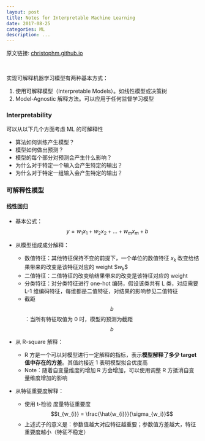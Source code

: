 ```yaml
---
layout: post
title: Notes for Interpretable Machine Learning
date: 2017-08-25
categories: ML
description: ...
---
```



原文链接: [christophm.github.io](<https://christophm.github.io/interpretable-ml-book/>)

<br>

实现可解释机器学习模型有两种基本方式：

1. 使用可解释模型（Interpretable Models）。如线性模型或决策树
2. Model-Agnostic 解释方法。可以应用于任何监督学习模型

### Interpretability

可以从以下几个方面考虑 ML 的可解释性

- 算法如何训练产生模型？
- 模型如何做出预测？
- 模型的每个部分对预测会产生什么影响？
- 为什么对于特定一个输入会产生特定的输出？
- 为什么对于特定一组输入会产生特定的输出？

### 可解释性模型

#### 线性回归

- 基本公式：$$ y=w_1x_1 + w_2x_2 + … + w_mx_m + b$$
- 从模型组成成分解释：
  - 数值特征：其他特征保持不变的前提下，一个单位的数值特征 $x_k$ 改变给结果带来的改变是该特征对应的 weight $$w_k$​$
  - 二值特征：二值特征的改变给结果带来的改变是该特征对应的 weight
  - 分类特征：对分类特征进行 one-hot 编码，假设该类共有 L 类，对应需要 L-1 维编码特征，每维都是二值特征，对结果的影响参见二值特征
  - 截距 $$b​$$：当所有特征取值为 0 时，模型的预测为截距 $$b​$$

- 从 R-square 解释：
  - R 方是一个可以对模型进行一定解释的指标，表示**模型解释了多少 target 值中存在的方差**。其值约接近 1 表明模型拟合优度高
  - Note：随着自变量维度的增加 R 方会增加，可以使用调整 R 方抵消自变量维度增加的影响

- 从特征重要度解释：

  - 使用 t-检验 度量特征重要度 $$t_{w_{i}} = \frac{\hat{w_{i}}}{\sigma_{w_i}}$$
  - 上述式子的意义是：参数值越大对应特征越重要；参数值方差越大，特征重要度越小（特征不稳定）




<br>
